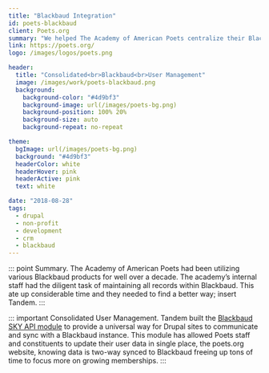```yaml
---
title: "Blackbaud Integration"
id: poets-blackbaud
client: Poets.org
summary: "We helped The Academy of American Poets centralize their Blackbaud-powered fundraising efforts on their Drupal website."
link: https://poets.org/
logo: /images/logos/poets.png

header:
  title: "Consolidated<br>Blackbaud<br>User Management"
  image: /images/work/poets-blackbaud.png
  background:
    background-color: "#4d9bf3"
    background-image: url(/images/poets-bg.png)
    background-position: 100% 20%
    background-size: auto
    background-repeat: no-repeat

theme:
  bgImage: url(/images/poets-bg.png)
  background: "#4d9bf3"
  headerColor: white
  headerHover: pink
  headerActive: pink
  text: white

date: "2018-08-28"
tags:
  - drupal
  - non-profit
  - development
  - crm
  - blackbaud
---
```


::: point Summary.
The Academy of American Poets had been utilizing various Blackbaud products for well over a decade. The academy’s internal staff had the diligent task of maintaining all records within Blackbaud. This ate up considerable time and they needed to find a better way; insert Tandem.
:::

::: important Consolidated User Management.
Tandem built the [Blackbaud SKY API module](https://www.drupal.org/project/blackbaud_sky_api) to provide a universal way for Drupal sites to communicate and sync with a Blackbaud instance. This module has allowed Poets staff and constituents to update their user data in single place, the poets.org website, knowing data is two-way synced to Blackbaud freeing up tons of time to focus more on growing memberships.
:::
